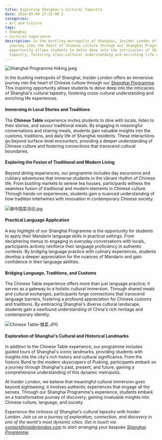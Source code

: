 ```yaml
---
title: Exploring Shanghai's Cultural Tapestry
date: 2024-05-09 17:15:00 Z
categories:
- Art and Culture
tags:
- Shanghai
- cultural experience
description: In the bustling metropolis of Shanghai, Insider London offers an immersive
  journey into the heart of Chinese culture through our Shanghai Programme. This inspiring
  opportunity allows students to delve deep into the intricacies of Shanghai's cultural
  tapestry, fostering cross-cultural understanding and enriching life experiences.
---
```


![Shanghai Programme hiiking.jpeg](/uploads/Shanghai%20Programme%20hiiking.jpeg)

In the bustling metropolis of Shanghai, Insider London offers an immersive journey into the heart of Chinese culture through our [Shanghai Programme](https://www.insiderlondon.com/asia/shanghai/immersive-programme/). This inspiring opportunity allows students to delve deep into the intricacies of Shanghai's cultural tapestry, fostering cross-cultural understanding and enriching life experiences.

#### Immersing in Local Stories and Traditions

The **Chinese Table** experience invites students to dine with locals, listen to their stories, and savour traditional meals. By engaging in meaningful conversations and sharing meals, students gain valuable insights into the customs, traditions, and daily life of Shanghai residents. These interactions go beyond surface-level encounters, providing a deeper understanding of Chinese culture and fostering connections that transcend cultural boundaries.

#### Exploring the Fusion of Traditional and Modern Living

Beyond dining experiences, our programme includes day excursions and culinary adventures that immerse students in the vibrant rhythm of Chinese life. From bustling markets to serene tea houses, participants witness the seamless fusion of traditional and modern elements in Chinese culture. Through hands-on experiences, students gain a nuanced understanding of how tradition intertwines with innovation in contemporary Chinese society.

![做中国菜活动.jpg](/uploads/%E5%81%9A%E4%B8%AD%E5%9B%BD%E8%8F%9C%E6%B4%BB%E5%8A%A8.jpg)

#### Practical Language Application

A key highlight of our Shanghai Programme is the opportunity for students to apply their Mandarin language skills in practical settings. From deciphering menus to engaging in everyday conversations with locals, participants actively reinforce their language proficiency in authentic contexts. By bridging language practice with culinary experiences, students develop a deeper appreciation for the nuances of Mandarin and gain confidence in their language abilities.

#### Bridging Language, Traditions, and Customs

The Chinese Table experience offers more than just language practice; it serves as a gateway to a holistic cultural immersion. Through shared meals and cultural exchanges, participants forge connections that transcend language barriers, fostering a profound appreciation for Chinese customs and traditions. By embracing Shanghai's diverse cultural landscape, students gain a newfound understanding of China's rich heritage and contemporary identity.

![Chinese Table-徽菜.JPG](/uploads/Chinese%20Table-%E5%BE%BD%E8%8F%9C.JPG)

#### Exploration of Shanghai's Cultural and Historical Landmarks

In addition to the Chinese Table experience, our programme includes guided tours of Shanghai's iconic landmarks, providing students with insights into the city's rich history and cultural significance. From the historic Bund to the modern skyscrapers of Pudong, participants embark on a journey through Shanghai's past, present, and future, gaining a comprehensive understanding of this dynamic metropolis.

At Insider London, we believe that meaningful cultural immersion goes beyond sightseeing; it involves authentic experiences that engage all the senses. Through our Shanghai Programme's experience, students embark on a transformative journey of discovery, gaining invaluable insights into Chinese culture, language, and society.

*Experience the richness of Shanghai's cultural tapestry with Insider London. Join us on a journey of exploration, connection, and discovery in one of the world's most dynamic cities. Get in touch via [contact@insiderlondon.com](mailto:contact@insiderlondon.com) to start arranging your bespoke [Shanghai Programme](https://www.insiderlondon.com/asia/shanghai/immersive-programme/).*

